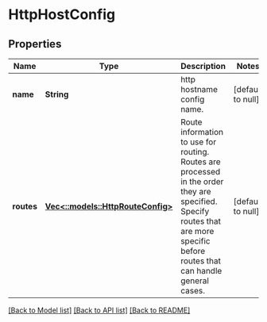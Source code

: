 # HttpHostConfig

## Properties
Name | Type | Description | Notes
------------ | ------------- | ------------- | -------------
**name** | **String** | http hostname config name. | [default to null]
**routes** | [**Vec<::models::HttpRouteConfig>**](HttpRouteConfig.md) | Route information to use for routing. Routes are processed in the order they are specified. Specify routes that are more specific before routes that can handle general cases. | [default to null]

[[Back to Model list]](../README.md#documentation-for-models) [[Back to API list]](../README.md#documentation-for-api-endpoints) [[Back to README]](../README.md)


